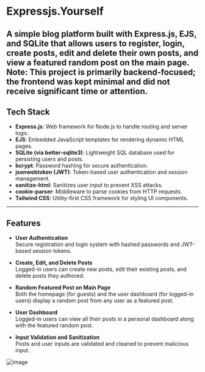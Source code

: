 # Expressjs.Yourself

A simple blog platform built with **Express.js**, **EJS**, and **SQLite** that allows users to register, login, create posts, edit and delete their own posts, and view a featured random post on the main page.
Note: This project is primarily backend-focused; the frontend was kept minimal and did not receive significant time or attention.
---

## Tech Stack

- **Express.js**: Web framework for Node.js to handle routing and server logic.
- **EJS**: Embedded JavaScript templates for rendering dynamic HTML pages.
- **SQLite (via better-sqlite3)**: Lightweight SQL database used for persisting users and posts.
- **bcrypt**: Password hashing for secure authentication.
- **jsonwebtoken (JWT)**: Token-based user authentication and session management.
- **sanitize-html**: Sanitizes user input to prevent XSS attacks.
- **cookie-parser**: Middleware to parse cookies from HTTP requests.
- **Tailwind CSS**: Utility-first CSS framework for styling UI components.

---

## Features

- **User Authentication**  
  Secure registration and login system with hashed passwords and JWT-based session tokens.

- **Create, Edit, and Delete Posts**  
  Logged-in users can create new posts, edit their existing posts, and delete posts they authored.

- **Random Featured Post on Main Page**  
  Both the homepage (for guests) and the user dashboard (for logged-in users) display a random post from any user as a featured post.

- **User Dashboard**  
  Logged-in users can view all their posts in a personal dashboard along with the featured random post.

- **Input Validation and Sanitization**  
  Posts and user inputs are validated and cleaned to prevent malicious input.


![image](https://github.com/user-attachments/assets/3dc9b191-cb79-422d-af56-406ec7355eb3)
